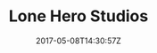 ---
title: "Lone Hero Studios"
site_link: "http://www.loneherostudios.com/"
description: "Create games that captivates the player and lets them experience immersion."
location: "Skövde"
active: true
active_from: "2014-01-01"
active_to: ""
tags: []
date: "2017-05-08T14:30:57Z"
---